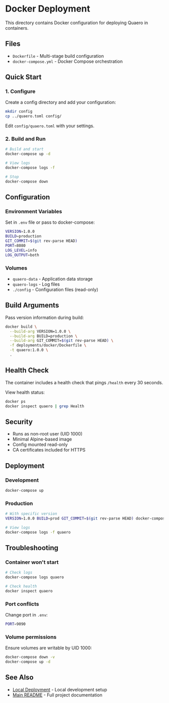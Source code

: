 # Docker Deployment

This directory contains Docker configuration for deploying Quaero in containers.

## Files

- `Dockerfile` - Multi-stage build configuration
- `docker-compose.yml` - Docker Compose orchestration

## Quick Start

### 1. Configure

Create a config directory and add your configuration:

```bash
mkdir config
cp ../quaero.toml config/
```

Edit `config/quaero.toml` with your settings.

### 2. Build and Run

```bash
# Build and start
docker-compose up -d

# View logs
docker-compose logs -f

# Stop
docker-compose down
```

## Configuration

### Environment Variables

Set in `.env` file or pass to docker-compose:

```bash
VERSION=1.0.0
BUILD=production
GIT_COMMIT=$(git rev-parse HEAD)
PORT=8080
LOG_LEVEL=info
LOG_OUTPUT=both
```

### Volumes

- `quaero-data` - Application data storage
- `quaero-logs` - Log files
- `./config` - Configuration files (read-only)

## Build Arguments

Pass version information during build:

```bash
docker build \
  --build-arg VERSION=1.0.0 \
  --build-arg BUILD=production \
  --build-arg GIT_COMMIT=$(git rev-parse HEAD) \
  -f deployments/docker/Dockerfile \
  -t quaero:1.0.0 \
  .
```

## Health Check

The container includes a health check that pings `/health` every 30 seconds.

View health status:
```bash
docker ps
docker inspect quaero | grep Health
```

## Security

- Runs as non-root user (UID 1000)
- Minimal Alpine-based image
- Config mounted read-only
- CA certificates included for HTTPS

## Deployment

### Development

```bash
docker-compose up
```

### Production

```bash
# With specific version
VERSION=1.0.0 BUILD=prod GIT_COMMIT=$(git rev-parse HEAD) docker-compose up -d

# View logs
docker-compose logs -f quaero
```

## Troubleshooting

### Container won't start

```bash
# Check logs
docker-compose logs quaero

# Check health
docker inspect quaero
```

### Port conflicts

Change port in `.env`:
```bash
PORT=9090
```

### Volume permissions

Ensure volumes are writable by UID 1000:
```bash
docker-compose down -v
docker-compose up -d
```

## See Also

- [Local Deployment](../local/README.md) - Local development setup
- [Main README](../../README.md) - Full project documentation
